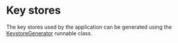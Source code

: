 # Key stores

The key stores used by the application can be generated using the [KeystoreGenerator][keystore-generator] runnable class.

[keystore-generator]: ./apidocs/com/wandrell/example/swss/security/KeystoreGenerator.html
